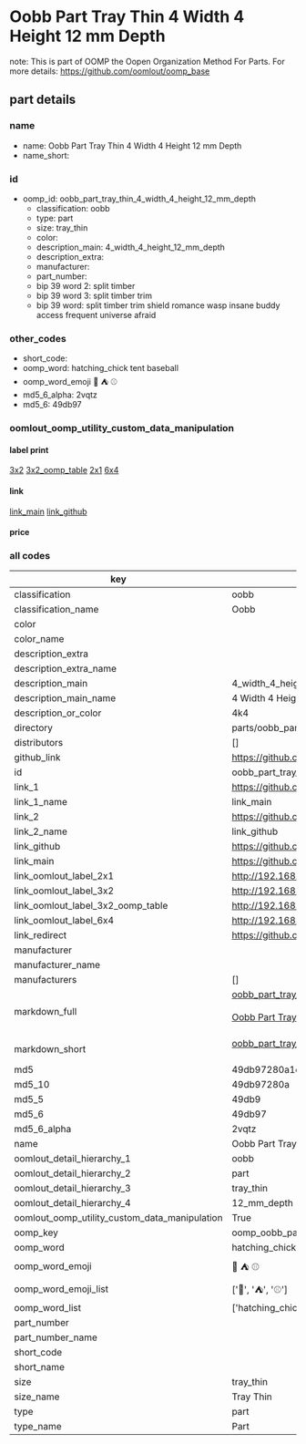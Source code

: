 # Oobb Part Tray Thin 4 Width 4 Height 12 mm Depth  

note: This is part of OOMP the Oopen Organization Method For Parts. For more details: https://github.com/oomlout/oomp_base

##  part details
  







### name
* name: Oobb Part Tray Thin 4 Width 4 Height 12 mm Depth
* name_short: 
### id
* oomp_id: oobb_part_tray_thin_4_width_4_height_12_mm_depth
  * classification: oobb
  * type: part
  * size: tray_thin
  * color: 
  * description_main: 4_width_4_height_12_mm_depth
  * description_extra: 
  * manufacturer: 
  * part_number: 
  * bip 39 word 2: split timber
  * bip 39 word 3: split timber trim
  * bip 39 word: split timber trim shield romance wasp insane buddy access frequent universe afraid

### other_codes
* short_code: 
* oomp_word: hatching_chick tent baseball
* oomp_word_emoji :hatching_chick: :tent: :baseball:
* md5_6_alpha: 2vqtz
* md5_6: 49db97






### oomlout_oomp_utility_custom_data_manipulation
#### label print
[3x2](http://192.168.1.245:1112/?label=oomp%202vqtz)
[3x2_oomp_table](http://192.168.1.108:1112/?label=oomp%202vqtz)
[2x1](http://192.168.1.242:1112/?label=oomp%202vqtz)
[6x4](http://192.168.1.55:1112/?label=oomp%202vqtz)    

#### link

[link_main](https://github.com/oomlout/oomlout_oomp_version_1_messy/tree/main/parts/oobb_part_tray_thin_4_width_4_height_12_mm_depth) [link_github](https://github.com/oomlout/oomlout_oomp_version_1_messy/tree/main/parts/oobb_part_tray_thin_4_width_4_height_12_mm_depth)                             

#### price







### all codes 
| key | value |  
| --- | --- |  
| classification | oobb |  
| classification_name | Oobb |  
| color |  |  
| color_name |  |  
| description_extra |  |  
| description_extra_name |  |  
| description_main | 4_width_4_height_12_mm_depth |  
| description_main_name | 4 Width 4 Height 12 mm Depth |  
| description_or_color | 4k4 |  
| directory | parts/oobb_part_tray_thin_4_width_4_height_12_mm_depth |  
| distributors | [] |  
| github_link | https://github.com/oomlout/oomlout_oomp_part_src/tree/main/parts/oobb_part_tray_thin_4_width_4_height_12_mm_depth |  
| id | oobb_part_tray_thin_4_width_4_height_12_mm_depth |  
| link_1 | https://github.com/oomlout/oomlout_oomp_version_1_messy/tree/main/parts/oobb_part_tray_thin_4_width_4_height_12_mm_depth |  
| link_1_name | link_main |  
| link_2 | https://github.com/oomlout/oomlout_oomp_version_1_messy/tree/main/parts/oobb_part_tray_thin_4_width_4_height_12_mm_depth |  
| link_2_name | link_github |  
| link_github | https://github.com/oomlout/oomlout_oomp_version_1_messy/tree/main/parts/oobb_part_tray_thin_4_width_4_height_12_mm_depth |  
| link_main | https://github.com/oomlout/oomlout_oomp_version_1_messy/tree/main/parts/oobb_part_tray_thin_4_width_4_height_12_mm_depth |  
| link_oomlout_label_2x1 | http://192.168.1.242:1112/?label=oomp%202vqtz |  
| link_oomlout_label_3x2 | http://192.168.1.245:1112/?label=oomp%202vqtz |  
| link_oomlout_label_3x2_oomp_table | http://192.168.1.108:1112/?label=oomp%202vqtz |  
| link_oomlout_label_6x4 | http://192.168.1.55:1112/?label=oomp%202vqtz |  
| link_redirect | https://github.com/oomlout/oomlout_oomp_version_1_messy/tree/main/parts/oobb_part_tray_thin_4_width_4_height_12_mm_depth |  
| manufacturer |  |  
| manufacturer_name |  |  
| manufacturers | [] |  
| markdown_full | [oobb_part_tray_thin_4_width_4_height_12_mm_depth](none)<br>[](none)<br>[Oobb Part Tray Thin 4 Width 4 Height 12 Mm Depth](none)<br><br> |  
| markdown_short | [oobb_part_tray_thin_4_width_4_height_12_mm_depth](none)<br><br> |  
| md5 | 49db97280a1d6e9fde5dcc5bd1788e91 |  
| md5_10 | 49db97280a |  
| md5_5 | 49db9 |  
| md5_6 | 49db97 |  
| md5_6_alpha | 2vqtz |  
| name | Oobb Part Tray Thin 4 Width 4 Height 12 mm Depth |  
| oomlout_detail_hierarchy_1 | oobb |  
| oomlout_detail_hierarchy_2 | part |  
| oomlout_detail_hierarchy_3 | tray_thin |  
| oomlout_detail_hierarchy_4 | 12_mm_depth |  
| oomlout_oomp_utility_custom_data_manipulation | True |  
| oomp_key | oomp_oobb_part_tray_thin_4_width_4_height_12_mm_depth |  
| oomp_word | hatching_chick tent baseball |  
| oomp_word_emoji | :hatching_chick: :tent: :baseball: |  
| oomp_word_emoji_list | [':hatching_chick:', ':tent:', ':baseball:'] |  
| oomp_word_list | ['hatching_chick', 'tent', 'baseball'] |  
| part_number |  |  
| part_number_name |  |  
| short_code |  |  
| short_name |  |  
| size | tray_thin |  
| size_name | Tray Thin |  
| type | part |  
| type_name | Part |  
